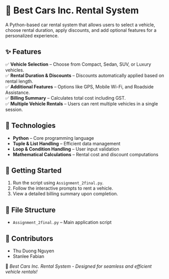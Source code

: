 # 🚗 Best Cars Inc. Rental System

A Python-based car rental system that allows users to select a vehicle, choose rental duration, apply discounts, and add optional features for a personalized experience.

## ✨ Features
✅ **Vehicle Selection** – Choose from Compact, Sedan, SUV, or Luxury vehicles.  
✅ **Rental Duration & Discounts** – Discounts automatically applied based on rental length.  
✅ **Additional Features** – Options like GPS, Mobile Wi-Fi, and Roadside Assistance.  
✅ **Billing Summary** – Calculates total cost including GST.  
✅ **Multiple Vehicle Rentals** – Users can rent multiple vehicles in a single session.  

## 🔧 Technologies
- **Python** – Core programming language
- **Tuple & List Handling** – Efficient data management
- **Loop & Condition Handling** – User input validation
- **Mathematical Calculations** – Rental cost and discount computations

## 🚀 Getting Started
1. Run the script using `Assignment_2final.py`.
2. Follow the interactive prompts to rent a vehicle.
3. View a detailed billing summary upon completion.

## 📂 File Structure
- `Assignment_2final.py` – Main application script

## 👥 Contributors
- Thu Duong Nguyen 
- Stanlee Fabian

📌 *Best Cars Inc. Rental System - Designed for seamless and efficient vehicle rentals!*
